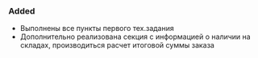 ### Added

- Выполнены все пункты первого тех.задания
- Дополнительно реализована секция с информацией о наличии на складах, производиться расчет итоговой суммы заказа
